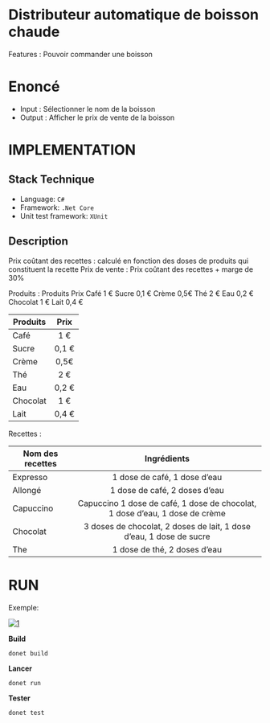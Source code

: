 # Distributeur automatique de boisson chaude
Features : Pouvoir commander une boisson 

# Enoncé
- Input : Sélectionner le nom de la boisson
- Output : Afficher le prix de vente de la boisson

# IMPLEMENTATION

## Stack Technique

- Language: `C#`
- Framework: `.Net Core`
- Unit test framework: `XUnit`

## Description

Prix coûtant des recettes : calculé en fonction des doses de produits qui constituent la recette
Prix de vente : Prix coûtant des recettes + marge de 30%

Produits :
Produits	Prix
Café	1 €
Sucre	0,1 €
Crème	0,5€
Thé	2 €
Eau	0,2 €
Chocolat	1 €
Lait	0,4 €

| Produits        | Prix           |
| ------------- |:-------------:   |
|Café           | 1  €             |
| Sucre         | 0,1 €            |
| Crème         | 0,5€             |
| Thé           | 2 €              |
| Eau           | 0,2 €            |
| Chocolat      | 1 €              |
| Lait          | 0,4 €            |

Recettes :

| Nom des recettes        | Ingrédients                                                                   |
| -------------           |:-------------:                                                                |
|Expresso                 | 1 dose de café, 1 dose d’eau                                                  |
| Allongé                 | 1 dose de café, 2 doses d’eau                                                 |
| Capuccino               | Capuccino	1 dose de café, 1 dose de chocolat, 1 dose d’eau, 1 dose de crème |
| Chocolat                |3 doses de chocolat, 2 doses de lait, 1 dose d’eau, 1 dose de sucre            |
| The                     | 1 dose de thé, 2 doses d’eau                                                  |
# RUN
Exemple:

<a href="https://imgbb.com/"><img src="https://i.ibb.co/0ytppm0/1.jpg" alt="1" border="0"></a>

**Build**
```shell
donet build
```

**Lancer**
```shell
donet run
```
**Tester**
```shell
donet test
```

